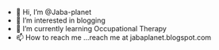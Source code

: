 - 👋 Hi, I’m @Jaba-planet
- 👀 I’m interested in blogging
- 🌱 I’m currently learning Occupational Therapy
- 📫 How to reach me ...reach me at jabaplanet.blogspot.com


<!---
Jaba-planet/Jaba-planet is a ✨ special ✨ repository because its `README.md` (this file) appears on your GitHub profile.
You can click the Preview link to take a look at your changes.
--->
